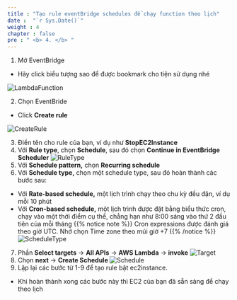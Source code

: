 ```yaml
---
title : "Tạo rule eventBridge schedules để chạy function theo lịch"
date :  "`r Sys.Date()`" 
weight : 4 
chapter : false
pre : " <b> 4. </b> "
---
```



1. Mở EventBridge
  + Hãy click biểu tượng sao để được bookmark cho tiện sử dụng nhé
  
![LambdaFunction](/images/4.EventBridge/001-eventbridge.png)

2. Chọn EventBride 
  + Click **Create rule**

![CreateRule](/images/4.EventBridge/002-eventbridge.png)

3. Điền tên cho rule của bạn, ví dụ như **StopEC2Instance**
4. Với **Rule type**, chọn **Schedule**, sau đó chọn **Continue in EventBridge Scheduler**
![RuleType](/images/4.EventBridge/004-eventbridge.png)
5. Với **Schedule pattern,** chọn **Recurring schedule**
6. Với **Schedule type,** chọn một schedule type, sau đó hoàn thành các bước sau:
  + Với **Rate-based schedule,** một lịch trình chạy theo chu kỳ đều đặn, ví dụ mỗi 10 phút
  + Với **Cron-based schedule,** một lịch trình được đặt bằng biểu thức cron, chạy vào một thời điểm cụ thể, chẳng hạn như 8:00 sáng vào thứ 2 đầu tiên của mỗi tháng
  {{% notice note %}}
  Cron expressions được đánh giá theo giờ UTC. Nhớ chọn Time zone theo múi giờ +7
  {{% /notice %}}
![ScheduleType](/images/4.EventBridge/006-eventbridge.png)
7. Phần **Select targets** → **All APIs** → **AWS Lambda** → **invoke**
![Target](/images/4.EventBridge/007-eventbridge.png)
8. Chọn **next** → **Create Schedule**
![Schedule](/images/4.EventBridge/008-eventbridge.png)
9.  Lặp lại các bước từ 1-9 để tạo rule bật ec2instance.     
  + Khi hoàn thành xong các bước này thì EC2 của bạn đã sẵn sàng để chạy theo lịch